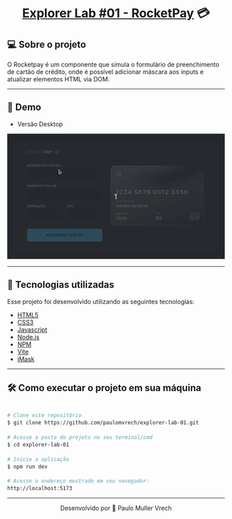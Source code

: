 <h1 align="center">
    <a href="https://explorer-lab-01-olive-five.vercel.app/" target="_blank">Explorer Lab #01 - RocketPay</a> 💳
</h1>

## 💻 Sobre o projeto

O Rocketpay é um componente que simula o formulário de preenchimento de cartão de crédito, onde é possível adicionar máscara aos inputs e atualizar elementos HTML via DOM.

---

## 👀 Demo

- Versão Desktop
<div align="center">
  <img alt="GIF" src="./public/preview.gif" width="650">  
</div>

---

## 🚀 Tecnologias utilizadas

Esse projeto foi desenvolvido utilizando as seguintes tecnologias:

- [HTML5](https://developer.mozilla.org/pt-BR/docs/Web/HTML)
- [CSS3](https://developer.mozilla.org/pt-BR/docs/Web/CSS)
- [Javascript](https://developer.mozilla.org/pt-BR/docs/Web/JavaScript)
- [Node.js](https://nodejs.org/en/)
- [NPM](https://www.npmjs.com/)
- [Vite](https://vitejs.dev/)
- [iMask](https://imask.js.org/)

---

## 🛠 Como executar o projeto em sua máquina

```bash

# Clone este repositório
$ git clone https://github.com/paulomvrech/explorer-lab-01.git

# Acesse a pasta do projeto no seu terminal/cmd
$ cd explorer-lab-01

# Inicie a aplicação
$ npm run dev

# Acesse o endereço mostrado em seu navegador:
http://localhost:5173

```

---

<p align="center">Desenvolvido por 👏 Paulo Muller Vrech</p>
